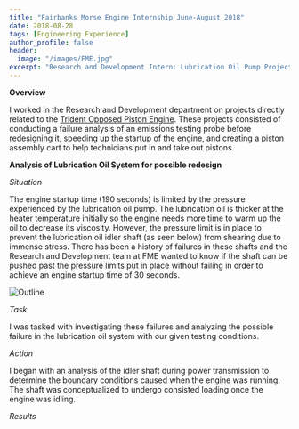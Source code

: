 ```yaml
---
title: "Fairbanks Morse Engine Internship June-August 2018"
date: 2018-08-28
tags: [Engineering Experience]
author_profile: false
header:
  image: "/images/FME.jpg"
excerpt: "Research and Development Intern: Lubrication Oil Pump Project"
---
```

**Overview**

I worked in the Research and Development department on projects directly related to the [Trident Opposed Piston Engine](https://www.fairbanksmorse.com/trident-op). These projects consisted of conducting a failure analysis of an emissions testing probe before redesigning it, speeding up the startup of the engine, and creating a piston assembly cart to help technicians put in and take out pistons.

**Analysis of Lubrication Oil System for possible redesign**

*Situation*

The engine startup time (190 seconds) is limited by the pressure experienced by the lubrication oil pump. The lubrication oil is thicker at the heater temperature initially so the engine needs more time to warm up the oil to decrease its viscosity. However, the pressure limit is in place to prevent the lubrication oil idler shaft (as seen below) from shearing due to immense stress. There has been a history of failures in these shafts and the Research and Development team at FME wanted to know if the shaft can be pushed past the pressure limits put in place without failing in order to achieve an engine startup time of 30 seconds.

<img src="{{ site.url }}{{ site.baseurl }}/images/shaft.png" alt="Outline">

*Task*

 I was tasked with investigating these failures and analyzing the possible failure in the lubrication oil system with our given testing conditions.

*Action*

I began with an analysis of the idler shaft during power transmission to determine the boundary conditions caused when the engine was running. The shaft was conceptualized to undergo consisted loading once the engine was idling.



*Results*
